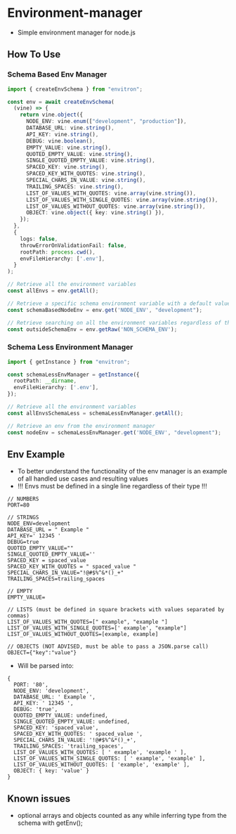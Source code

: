 # Environment-manager

- Simple environment manager for node.js

## How To Use

### Schema Based Env Manager
```typescript
import { createEnvSchema } from "envitron";

const env = await createEnvSchema(
  (vine) => {
    return vine.object({
      NODE_ENV: vine.enum(["development", "production"]),
      DATABASE_URL: vine.string(),
      API_KEY: vine.string(),
      DEBUG: vine.boolean(),
      EMPTY_VALUE: vine.string(),
      QUOTED_EMPTY_VALUE: vine.string(),
      SINGLE_QUOTED_EMPTY_VALUE: vine.string(),
      SPACED_KEY: vine.string(),
      SPACED_KEY_WITH_QUOTES: vine.string(),
      SPECIAL_CHARS_IN_VALUE: vine.string(),
      TRAILING_SPACES: vine.string(),
      LIST_OF_VALUES_WITH_QUOTES: vine.array(vine.string()),
      LIST_OF_VALUES_WITH_SINGLE_QUOTES: vine.array(vine.string()),
      LIST_OF_VALUES_WITHOUT_QUOTES: vine.array(vine.string()),
      OBJECT: vine.object({ key: vine.string() }),
    });
  },
  {
    logs: false,
    throwErrorOnValidationFail: false,
    rootPath: process.cwd(),
    envFileHierarchy: ['.env'],
  }
);

// Retrieve all the environment variables
const allEnvs = env.getAll();

// Retrieve a specific schema environment variable with a default value, the type will be inferred from the schema
const schemaBasedNodeEnv = env.get('NODE_ENV', "development");

// Retrieve searching on all the environment variables regardless of the schema
const outsideSchemaEnv = env.getRaw('NON_SCHEMA_ENV');
```

### Schema Less Environment Manager
```typescript
import { getInstance } from "envitron";

const schemaLessEnvManager = getInstance({
  rootPath: __dirname,
  envFileHierarchy: ['.env'],
});

// Retrieve all the environment variables
const allEnvsSchemaLess = schemaLessEnvManager.getAll();

// Retrieve an env from the environment manager
const nodeEnv = schemaLessEnvManager.get('NODE_ENV', "development");
```

## Env Example

- To better understand the functionality of the env manager is an example of all handled use cases and resulting values
- !!! Envs must be defined in a single line regardless of their type !!!

```dotenv
// NUMBERS
PORT=80

// STRINGS 
NODE_ENV=development
DATABASE_URL = " Example "
API_KEY=' 12345 '
DEBUG=true
QUOTED_EMPTY_VALUE=""
SINGLE_QUOTED_EMPTY_VALUE=''
SPACED_KEY = spaced_value
SPACED_KEY_WITH_QUOTES = " spaced_value "
SPECIAL_CHARS_IN_VALUE="!@#$%^&*()_+"
TRAILING_SPACES=trailing_spaces

// EMPTY
EMPTY_VALUE=

// LISTS (must be defined in square brackets with values separated by commas)
LIST_OF_VALUES_WITH_QUOTES=[" example", "example "]
LIST_OF_VALUES_WITH_SINGLE_QUOTES=[' example', "example"]
LIST_OF_VALUES_WITHOUT_QUOTES=[example, example]

// OBJECTS (NOT ADVISED, must be able to pass a JSON.parse call)
OBJECT={"key":"value"}
```

- Will be parsed into:
```any
{
  PORT: '80',
  NODE_ENV: 'development',
  DATABASE_URL: ' Example ',
  API_KEY: ' 12345 ',
  DEBUG: 'true',
  QUOTED_EMPTY_VALUE: undefined,
  SINGLE_QUOTED_EMPTY_VALUE: undefined,
  SPACED_KEY: 'spaced_value',
  SPACED_KEY_WITH_QUOTES: ' spaced_value ',
  SPECIAL_CHARS_IN_VALUE: '!@#$%^&*()_+',
  TRAILING_SPACES: 'trailing_spaces',
  LIST_OF_VALUES_WITH_QUOTES: [ ' example', 'example ' ],
  LIST_OF_VALUES_WITH_SINGLE_QUOTES: [ ' example', 'example' ],
  LIST_OF_VALUES_WITHOUT_QUOTES: [ 'example', 'example' ],
  OBJECT: { key: 'value' }
}
```

## Known issues

- optional arrays and objects counted as any while inferring type from the schema with getEnv();
